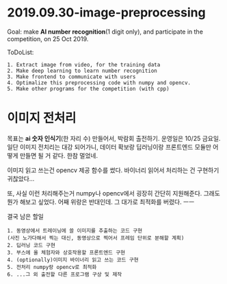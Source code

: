 # 2019.09.30-image-preprocessing

Goal: make <strong>AI number recognition</strong>(1 digit only), and participate in the competition, on 25 Oct 2019.

ToDoList:

    1. Extract image from video, for the training data
    2. Make deep learning to learn number recognition
    3. Make frontend to communicate with users
    4. Optimalize this preprocessing code with numpy and opencv.
    5. Make other programs for the competition (with cpp)

# 이미지 전처리

목표는 <strong>ai 숫자 인식기</strong>(한 자리 수) 만들어서, 박람회 출전하기. 운영일은 10/25 금요일.
일단 이미지 전치리는 대강 되어가니, 데이터 확보랑 딥러닝이랑 프론트엔드 모듈만 어떻게 만들면 될 거 같다.
한참 멀었네.

이미지 읽고 쓰는건 opencv 제공 함수를 썼다. 바이너리 읽어서 처리하는 건 구현하기 귀찮았다...

또, 사실 이런 처리해주는거 numpy나 opencv에서 굉장히 간단히 지원해준다.
그래도 뭔가 해보고 싶었다. 어째 위랑은 반대인데.
그 대가로 최적화를 버렸다. ㅡㅡ

결국 남은 할일

    1. 동영상에서 트레이닝에 쓸 이미지를 추출하는 코드 구현
    (사진 노가다해서 찍는 대신, 동영상으로 찍어서 프레임 단위로 분해할 계획)
    2. 딥러닝 코드 구현
    3. 부스에 올 체험자와 상호작용할 프론트엔드 구현
    4. (optionally)이미지 바이너리 읽고 쓰는 코드 구현
    5. 전처리 numpy랑 opencv로 최적화
    6. ...그 외 출전할 다른 프로그램 구상 및 제작

